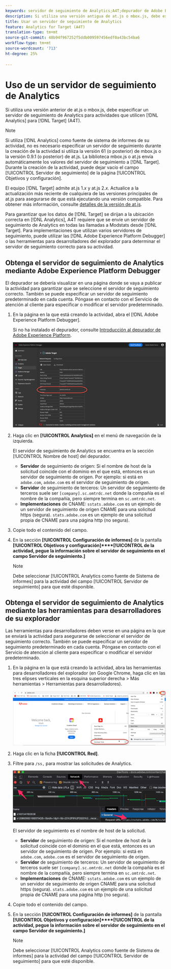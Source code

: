 ```yaml
---
keywords: servidor de seguimiento de Analytics;A4T;depurador de Adobe Experience Cloud;depurador de Adobe Experience Platform;fuente de sistema de informes;herramientas de desarrollador
description: Si utiliza una versión antigua de at.js o mbox.js, debe especificar un servidor de seguimiento de Analytics para las actividades que usan Analytics for Target (A4T).
title: Usar un servidor de seguimiento de Analytics
feature: Analytics for Target (A4T)
translation-type: tm+mt
source-git-commit: 48b94f967252f5ddb009597456edf0a43bc54ba6
workflow-type: tm+mt
source-wordcount: '713'
ht-degree: 25%

---
```



# Uso de un servidor de seguimiento de Analytics

Si utiliza una versión anterior de at.js o mbox.js, debe especificar un servidor de seguimiento de Analytics para actividades que utilicen [!DNL Analytics] para [!DNL Target] (A4T).

>[!NOTE]
>
>Si utiliza [!DNL Analytics] como fuente de sistema de informes de su actividad, no es necesario especificar un servidor de seguimiento durante la creación de la actividad si utiliza la versión 61 (o posterior) de mbox.js o la versión 0.9.1 (o posterior) de at.js. La biblioteca mbox.js o at.js envía automáticamente los valores del servidor de seguimiento a [!DNL Target]. Durante la creación de la actividad, puede dejar vacío el campo [!UICONTROL Servidor de seguimiento] de la página [!UICONTROL Objetivos y configuración].
>
>El equipo [!DNL Target] admite at.js 1.*x* y at.js 2.*x*. Actualice a la actualización más reciente de cualquiera de las versiones principales de at.js para asegurarse de que está ejecutando una versión compatible. Para obtener más información, consulte [detalles de la versión de at.js](/help/c-implementing-target/c-implementing-target-for-client-side-web/target-atjs-versions.md).

Para garantizar que los datos de [!DNL Target] se dirijan a la ubicación correcta en [!DNL Analytics], A4T requiere que se envíe un servidor de seguimiento de Analytics en todas las llamadas a Modstats desde [!DNL Target]. Para implementaciones que utilizan varios servidores de seguimiento, puede utilizar las [!DNL Adobe Experience Platform Debugger] o las herramientas para desarrolladores del explorador para determinar el servidor de seguimiento correcto para su actividad.

## Obtenga el servidor de seguimiento de Analytics mediante Adobe Experience Platform Debugger

El depurador se debería visualizar en una página donde se vaya a publicar la actividad para garantizar que se seleccione el servidor de seguimiento correcto. También se puede especificar un servidor de seguimiento predeterminado en cada cuenta. Póngase en contacto con el Servicio de atención al cliente para especificar o modificar el servidor predeterminado.

1. En la página en la que está creando la actividad, abra el [!DNL Adobe Experience Platform Debugger].

   Si no ha instalado el depurador, consulte [Introducción al depurador de Adobe Experience Platform](https://experienceleague.adobe.com/docs/platform-learn/tutorials/data-ingestion/web-sdk/introduction-to-the-experience-platform-debugger.html).

   ![](assets/Screen_DebuggerTrackServ.png)

1. Haga clic en **[!UICONTROL Analytics]** en el menú de navegación de la izquierda.

   El servidor de seguimiento de Analytics se encuentra en la sección [!UICONTROL Nombre de host] del depurador.

   * **Servidor** de seguimiento de origen: Si el nombre de host de la solicitud coincide con el dominio en el que está, entonces es un servidor de seguimiento de origen. Por ejemplo: si está en `adobe.com`, `adobe.com` es el servidor de seguimiento de origen.
   * **Servidor** de seguimiento de terceros: Un servidor de seguimiento de terceros suele ser  `[company].sc.omtrdc.net` donde la compañía es el nombre de la compañía, pero siempre termina en  `sc.omtrdc.net`.
   * **Implementaciones** de CNAME:  `sstats.adobe.com` es un ejemplo de un servidor de seguimiento de origen CNAME para una solicitud https (segura). `stats.adobe.com` es un ejemplo de una solicitud propia de CNAME para una página http (no segura).

1. Copie todo el contenido del campo.

1. En la sección **[!UICONTROL Configuración de informes]** de la pantalla **[!UICONTROL Objetivos y configuración]****[!UICONTROL de la actividad, pegue la información sobre el servidor de seguimiento en el campo Servidor de seguimiento.]**

   >[!NOTE]
   >
   >Debe seleccionar [!UICONTROL Analytics como fuente de Sistema de informes] para la actividad del campo [!UICONTROL Servidor de seguimiento] para que esté disponible.

## Obtenga el servidor de seguimiento de Analytics mediante las herramientas para desarrolladores de su explorador

Las herramientas para desarrolladores deben verse en una página en la que se enviará la actividad para asegurarse de seleccionar el servidor de seguimiento correcto. También se puede especificar un servidor de seguimiento predeterminado en cada cuenta. Póngase en contacto con el Servicio de atención al cliente para especificar o modificar el servidor predeterminado.

1. En la página en la que está creando la actividad, abra las herramientas para desarrolladores del explorador (en Google Chrome, haga clic en las tres elipses verticales en la esquina superior derecha > Más herramientas > Herramientas para desarrolladores).

   ![Herramientas para desarrolladores de Chrome](/help/c-integrating-target-with-mac/a4t/assets/chrome-dev-tools.png)

1. Haga clic en la ficha **[!UICONTROL Red]**.

1. Filtre para `/ss,` para mostrar las solicitudes de Analytics.

   ![Herramientas de desarrollo de Chrome con búsqueda /ss](/help/c-integrating-target-with-mac/a4t/assets/chrome-search.png)

   El servidor de seguimiento es el nombre de host de la solicitud.

   * **Servidor** de seguimiento de origen: Si el nombre de host de la solicitud coincide con el dominio en el que está, entonces es un servidor de seguimiento de origen. Por ejemplo: si está en `adobe.com`, `adobe.com` es el servidor de seguimiento de origen.
   * **Servidor** de seguimiento de terceros: Un servidor de seguimiento de terceros suele ser  `[company].sc.omtrdc.net` donde la compañía es el nombre de la compañía, pero siempre termina en  `sc.omtrdc.net`.
   * **Implementaciones** de CNAME:  `sstats.adobe.com` es un ejemplo de un servidor de seguimiento de origen CNAME para una solicitud https (segura). `stats.adobe.com` es un ejemplo de una solicitud propia de CNAME para una página http (no segura).

1. Copie todo el contenido del campo.

1. En la sección **[!UICONTROL Configuración de informes]** de la pantalla **[!UICONTROL Objetivos y configuración]****[!UICONTROL de la actividad, pegue la información sobre el servidor de seguimiento en el campo Servidor de seguimiento.]**

   >[!NOTE]
   >
   >Debe seleccionar [!UICONTROL Analytics como fuente de Sistema de informes] para la actividad del campo [!UICONTROL Servidor de seguimiento] para que esté disponible.


